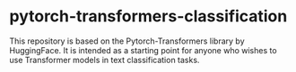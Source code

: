 # pytorch-transformers-classification
This repository is based on the Pytorch-Transformers library by HuggingFace. It is intended as a starting point for anyone who wishes to use Transformer models in text classification tasks.
